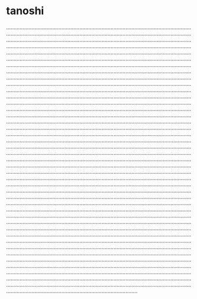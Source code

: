 # tanoshi
................................................................................................................................................................................................................................................................................................................................................................................................................................................................................................................................................................................................................................................................................................................................................................................................................................................................................................................................................................................................................................................................................................................................................................................................................................................................................................................................................................................................................................................................................................................................................................................................................................................................................................................................................................................................................................................................................................................................................................................................................................................................................................................................................................................................................................................................................................................................................................................................................................................................................................................................................................................................................................................................................................................................................................................................................................................................................................................................................................................................................................................................................................................................................................................................................................................................................................................................................................................................................................................................................................................................................................................................................................................................................................................................................................................................................................................................................................................................................................................................................................................................................................................................................................................................................................................................................................................................................................................................................................................................................................................................................................................................................................................................................................................................................................................................................................................................................................................................................................................................................................................................................................................................................................................................................................................................................................................................................................................................................................................................................................................